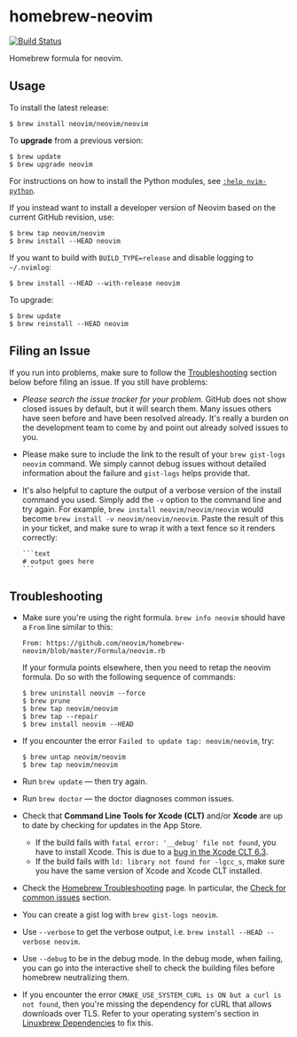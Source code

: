 homebrew-neovim
===============
[![Build Status](https://travis-ci.org/neovim/homebrew-neovim.svg?branch=master)](https://travis-ci.org/neovim/homebrew-neovim)

Homebrew formula for neovim.

## Usage

To install the latest release:

    $ brew install neovim/neovim/neovim

To **upgrade** from a previous version:

    $ brew update
    $ brew upgrade neovim

For instructions on how to install the Python modules, see [`:help nvim-python`][nvim-python].

If you instead want to install a developer version of Neovim based on the current GitHub revision, use:

    $ brew tap neovim/neovim
    $ brew install --HEAD neovim

If you want to build with `BUILD_TYPE=release` and disable logging to `~/.nvimlog`:

    $ brew install --HEAD --with-release neovim

To upgrade:

    $ brew update
    $ brew reinstall --HEAD neovim


## Filing an Issue

If you run into problems, make sure to follow the
[Troubleshooting](#troubleshooting) section below before filing an issue.  If
you still have problems:

* *Please search the issue tracker for your problem.*  GitHub does not show
  closed issues by default, but it will search them.  Many issues others have
  seen before and have been resolved already.  It's really a burden on the
  development team to come by and point out already solved issues to you.

* Please make sure to include the link to the result of your
  `brew gist-logs neovim` command.  We simply cannot debug issues without
  detailed information about the failure and `gist-logs` helps provide that.

* It's also helpful to capture the output of a verbose version of the install
  command you used.  Simply add the `-v` option to the command line and try
  again.  For example, `brew install neovim/neovim/neovim` would become `brew
  install -v neovim/neovim/neovim`.  Paste the result of this in your ticket,
  and make sure to wrap it with a text fence so it renders correctly:

      ```text
      # output goes here
      ```

## Troubleshooting

* Make sure you're using the right formula. `brew info neovim` should have a
  `From` line similar to this:

      From: https://github.com/neovim/homebrew-neovim/blob/master/Formula/neovim.rb

  If your formula points elsewhere, then you need to retap the neovim formula.
  Do so with the following sequence of commands:

  ```text
  $ brew uninstall neovim --force
  $ brew prune
  $ brew tap neovim/neovim
  $ brew tap --repair
  $ brew install neovim --HEAD
  ```
* If you encounter the error `Failed to update tap: neovim/neovim`, try:

  ```text
  $ brew untap neovim/neovim
  $ brew tap neovim/neovim
  ```
* Run `brew update` — then try again.
* Run `brew doctor` — the doctor diagnoses common issues.
* Check that **Command Line Tools for Xcode (CLT)** and/or **Xcode** are up to
  date by checking for updates in the App Store.
  * If the build fails with `fatal error: '__debug' file not found`,
    you have to install Xcode. This is due to a [bug in the Xcode CLT 6.3][clt-bug].
  * If the build fails with `ld: library not found for -lgcc_s`, make sure
    you have the same version of Xcode and Xcode CLT installed.
* Check the [Homebrew Troubleshooting][brew-trouble] page.  In particular, the
  [Check for common issues][brew-common] section.
* You can create a gist log with `brew gist-logs neovim`.
* Use `--verbose` to get the verbose output, i.e. `brew install --HEAD --verbose neovim`.
* Use `--debug` to be in the debug mode. In the debug mode, when failing, you
  can go into the interactive shell to check the building files before homebrew
  neutralizing them.
* If you encounter the error `CMAKE_USE_SYSTEM_CURL is ON but a curl is not found`,
  then you're missing the dependency for cURL that allows downloads over TLS.
  Refer to your operating system's section in [Linuxbrew Dependencies][linuxbrew-dependencies]
  to fix this.

[brew-common]: https://github.com/Homebrew/homebrew/blob/master/share/doc/homebrew/Troubleshooting.md#check-for-common-issues
[brew-trouble]: https://github.com/Homebrew/homebrew/blob/master/share/doc/homebrew/Troubleshooting.md
[clt-bug]: https://openradar.appspot.com/radar?id=6405426379751424
[nvim-python]: http://neovim.io/doc/user/nvim_python.html
[linuxbrew-dependencies]: https://github.com/Homebrew/linuxbrew#dependencies
